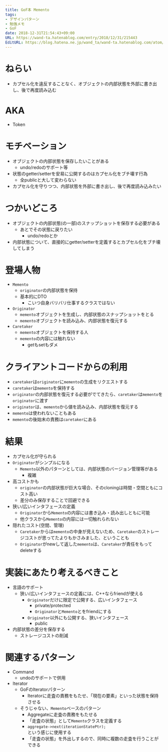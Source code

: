 ```yaml
---
title: GoF本 Memento
tags:
- デザインパターン
- 勉強メモ
- GoF
date: 2018-12-31T21:54:43+09:00
URL: https://wand-ta.hatenablog.com/entry/2018/12/31/215443
EditURL: https://blog.hatena.ne.jp/wand_ta/wand-ta.hatenablog.com/atom/entry/10257846132693613315
---
```




# ねらい

- カプセル化を違反することなく、オブジェクトの内部状態を外部に書き出し、後で再度読み込む


# AKA

- Token


# モチベーション

- オブジェクトの内部状態を保存したいことがある
    - undo/redoのサポート等
- 状態のgetter/setterを安易に公開するのはカプセル化をブチ壊す行為
    - 全publicと大して変わらない
- カプセル化を守りつつ、内部状態を外部に書き出し、後で再度読み込みたい


# つかいどころ

- オブジェクトの内部状態(の一部)のスナップショットを保存する必要がある
    - あとでその状態に戻りたい
        - undo/redoとか
- 内部状態について、直接的にgetter/setterを定義するとカプセル化をブチ壊してしまう


# 登場人物

- `Memento`
    - `originator`の内部状態を保持
    - 基本的にDTO
        - こいつ自身バリバリ仕事するクラスではない
- `Originator`
    - `memento`オブジェクトを生成し、内部状態のスナップショットをとる
    - `memento`オブジェクトを読み込み、内部状態を復元する
- `Caretaker`
    - `memento`オブジェクトを保持する人
    - `memento`の内容には触れない
        - getもsetもダメ



# クライアントコードからの利用

- `caretaker`は`originator`に`memento`の生成をリクエストする
- `caretaker`は`memento`を保持する
- `originator`の内部状態を復元する必要がでてきたら、`caretaker`は`memento`を`originator`に渡す
- `originator`は、`memento`から値を読み込み、内部状態を復元する
- `memento`は使われないこともある
- `memento`の後始末の責務は`caretaker`にある


# 結果

- カプセル化が守られる
- `Originator`がシンプルになる
    - `Memento`以外のパターンとしては、内部状態のバージョン管理等がある
        - 複雑
- 高コストかも
    - `originator`の内部状態が巨大な場合、そのcloningは時間・空間ともにコスト高い
    - 差分のみ保存することで回避できる
- 狭い/広いインタフェースの定義
    - `Originator`から`Memento`の内容には書き込み・読み出しともに可能
    - 他クラスから`Memento`の内容には一切触れられない
- 隠れたコスト(空間、管理)
    - `Caretaker`からは`memento`の中身が見えないため、`Caretaker`のストレージコストが思ってたよりもかさみました、ということも
    - `Originator`がnewして返した`memento`は、`Caretaker`が責任をもってdeleteする


# 実装にあたり考えるべきこと

- 言語のサポート
    - 狭い/広いインタフェースの定義には、C++ならfriendが使える
        - `Originator`だけに限定で公開する、広いインタフェース
            - private/protected
            - `Originator`と`Memento`とをfriendにする
        - `Originator`以外にも公開する、狭いインタフェース
            - public
- 内部状態の差分を保存する
    - ストレージコストの削減


# 関連するパターン

- Command
    - undoのサポートで併用
- Iterator
    - GoFのIteratorパターン
        - Iteratorに走査の責務をもたせ、「現在の要素」といった状態を保持させる
    - そうじゃない、`Memento`ベースのパターン
        - Aggregateに走査の責務をもたせる
        - 「走査の状態」として`Memento`クラスを定義する
        - `aggregate->next(iterationStatePtr);`  
          という感じに使用する
        - 「走査の状態」を外出しするので、同時に複数の走査を行うことができる
